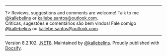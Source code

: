 
---

?> Reviews, suggestions and comments are welcome! Talk to me [@kallebelins](https://www.linkedin.com/in/kallebelins) or kallebe.santos@outlook.com.
<br>Críticas, sugestões e comentários são bem vindos! Fale comigo [@kallebelins](https://www.linkedin.com/in/kallebelins) ou kallebe.santos@outlook.com.

---

Version 8.2.102. [.NET8](https://dotnet.microsoft.com/pt-br/download/dotnet/8.0). Maintained by [@kallebelins](https://www.linkedin.com/in/kallebelins). Proudly published with [Docsify](https://docsify.js.io).